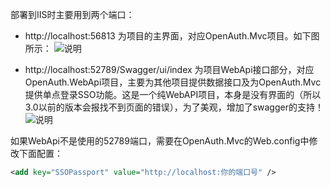 部署到IIS时主要用到两个端口：

* http://localhost:56813 为项目的主界面，对应OpenAuth.Mvc项目。如下图所示：
![说明](https://gitee.com/uploads/images/2018/0328/150659_6900820e_362401.png "说明")

* http://localhost:52789/Swagger/ui/index  为项目WebApi接口部分，对应OpenAuth.WebApi项目，主要为其他项目提供数据接口及为OpenAuth.Mvc提供单点登录SSO功能。这是一个纯WebAPI项目，本身是没有界面的（所以3.0以前的版本会报找不到页面的错误），为了美观，增加了swagger的支持！
![说明](http://www.openauth.me/upload/180513155243679.png "说明")


如果WebApi不是使用的52789端口，需要在OpenAuth.Mvc的Web.config中修改下面配置：

```xml
<add key="SSOPassport" value="http://localhost:你的端口号" />
```